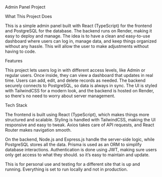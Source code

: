 Admin Panel Project

What This Project Does

This is a simple admin panel built with React (TypeScript) for the frontend and PostgreSQL for the database. The backend runs on Render, making it easy to deploy and manage. The idea is to have a clean and easy-to-use dashboard where users can log in, manage data, and keep things organized without any hassle.  This will allow the user to make adjustments without having to code.

Features

This project lets users log in with different access levels, like Admin or regular users. Once inside, they can view a dashboard that updates in real time. Users can add, edit, and delete records as needed. The backend securely connects to PostgreSQL, so data is always in sync. The UI is styled with TailwindCSS for a modern look, and the backend is hosted on Render, so there's no need to worry about server management.

Tech Stack

The frontend is built using React (TypeScript), which makes things more structured and scalable. Styling is handled with TailwindCSS, making the UI responsive and easy to tweak. Axios takes care of API requests, and React Router makes navigation smooth.

On the backend, Node.js and Express.js handle the server-side logic, while PostgreSQL stores all the data. Prisma is used as an ORM to simplify database interactions. Authentication is done using JWT, making sure users only get access to what they should. so it’s easy to maintain and update.


This is for personal use and testing for a different site that is up and running.  Everything is set to run locally and not in production.
